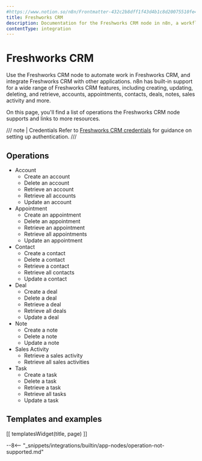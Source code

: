```yaml
---
#https://www.notion.so/n8n/Frontmatter-432c2b8dff1f43d4b1c8d20075510fe4
title: Freshworks CRM
description: Documentation for the Freshworks CRM node in n8n, a workflow automation platform. Includes details of operations and configuration, and links to examples and credentials information.
contentType: integration
---
```


# Freshworks CRM

Use the Freshworks CRM node to automate work in Freshworks CRM, and integrate Freshworks CRM with other applications. n8n has built-in support for a wide range of Freshworks CRM features, including creating, updating, deleting, and retrieve, accounts, appointments, contacts, deals, notes, sales activity and more. 

On this page, you'll find a list of operations the Freshworks CRM node supports and links to more resources.

/// note | Credentials
Refer to [Freshworks CRM credentials](/integrations/builtin/credentials/freshworkscrm/) for guidance on setting up authentication. 
///

## Operations

* Account
    * Create an account
    * Delete an account
    * Retrieve an account
    * Retrieve all accounts
    * Update an account
* Appointment
    * Create an appointment
    * Delete an appointment
    * Retrieve an appointment
    * Retrieve all appointments
    * Update an appointment
* Contact
    * Create a contact
    * Delete a contact
    * Retrieve a contact
    * Retrieve all contacts
    * Update a contact
* Deal
    * Create a deal
    * Delete a deal
    * Retrieve a deal
    * Retrieve all deals
    * Update a deal
* Note
    * Create a note
    * Delete a note
    * Update a note
* Sales Activity
    * Retrieve a sales activity
    * Retrieve all sales activities
* Task
    * Create a task
    * Delete a task
    * Retrieve a task
    * Retrieve all tasks
    * Update a task

## Templates and examples

<!-- see https://www.notion.so/n8n/Pull-in-templates-for-the-integrations-pages-37c716837b804d30a33b47475f6e3780 -->
[[ templatesWidget(title, page) ]]

--8<-- "_snippets/integrations/builtin/app-nodes/operation-not-supported.md"

